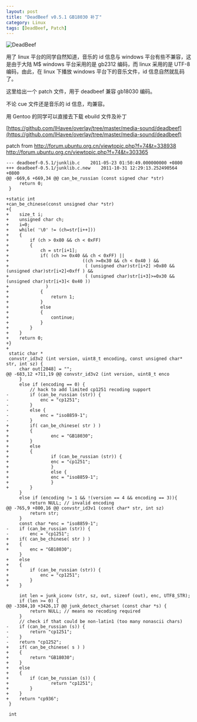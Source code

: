 ```yaml
---
layout: post
title: "DeadBeef v0.5.1 GB18030 补丁"
category: Linux
tags: [DeadBeef, Patch]
---
```


![DeadBeef](//cdn.09hd.com/images/2011/11/deadbeef.png "DeadBeef")

用了 linux 平台的同学自然知道，音乐的 id 信息与 windows 平台有些不兼容，这是由于大陆 M$ windows 平台采用的是 gb2312 编码，而 linux 采用的是 UTF-8 编码，由此，在 linux 下播放 windows 平台下的音乐文件，id 信息自然就乱码了。

这里给出一个 patch 文件，用于 deadbeef 兼容 gb18030 编码。

不论 cue 文件还是音乐的 id 信息，均兼容。

<!-- more -->

用 Gentoo 的同学可以直接去下载 ebuild 文件及补丁

[https://github.com/IHavee/overlay/tree/master/media-sound/deadbeef](https://github.com/IHavee/overlay/tree/master/media-sound/deadbeef)

patch from
http://forum.ubuntu.org.cn/viewtopic.php?f=74&t=338938
http://forum.ubuntu.org.cn/viewtopic.php?f=74&t=303365

```
--- deadbeef-0.5.1/junklib.c    2011-05-23 01:50:49.000000000 +0800
+++ deadbeef-0.5.1/junklib.c.new    2011-10-31 12:29:13.252490564 +0800
@@ -669,6 +669,34 @@ can_be_russian (const signed char *str)
     return 0;
 }

+static int
+can_be_chinese(const unsigned char *str)
+{
+    size_t i;
+    unsigned char ch;
+    i=0;
+    while( '\0' != (ch=str[i++]))
+    {
+        if (ch > 0x80 && ch < 0xFF)
+        {
+            ch = str[i+1];
+            if( (ch >= 0x40 && ch < 0xFF) ||
+                            ((ch >=0x30 && ch < 0x40 ) &&
+                             ( (unsigned char)str[i+2] >0x80 && (unsigned char)str[i+2]<0xff ) &&
+                             ( (unsigned char)str[i+3]>=0x30 && (unsigned char)str[i+3]< 0x40 ))
+              )
+            {
+                return 1;
+            }
+            else
+            {
+                continue;
+            }
+        }
+    }
+    return 0;
+}
+
 static char *
 convstr_id3v2 (int version, uint8_t encoding, const unsigned char* str, int sz) {
     char out[2048] = "";
@@ -683,12 +711,19 @@ convstr_id3v2 (int version, uint8_t enco
     }
     else if (encoding == 0) {
         // hack to add limited cp1251 recoding support
-        if (can_be_russian (str)) {
-            enc = "cp1251";
-        }
-        else {
-            enc = "iso8859-1";
-        }
+        if( can_be_chinese( str ) )
+        {
+                enc = "GB18030";
+        }
+        else
+        {
+                if (can_be_russian (str)) {
+                enc = "cp1251";
+                }
+                else {
+                enc = "iso8859-1";
+                }
+        }
     }
     else if (encoding != 1 && !(version == 4 && encoding == 3)){
         return NULL; // invalid encoding
@@ -765,9 +800,16 @@ convstr_id3v1 (const char* str, int sz)
         return str;
     }
     const char *enc = "iso8859-1";
-    if (can_be_russian (str)) {
-        enc = "cp1251";
+    if( can_be_chinese( str ) )
+    {
+        enc = "GB18030";
     }
+    else
+    {
+        if (can_be_russian (str)) {
+            enc = "cp1251";
+        }
+    }

     int len = junk_iconv (str, sz, out, sizeof (out), enc, UTF8_STR);
     if (len >= 0) {
@@ -3384,10 +3426,17 @@ junk_detect_charset (const char *s) {
         return NULL; // means no recoding required
     }
     // check if that could be non-latin1 (too many nonascii chars)
-    if (can_be_russian (s)) {
-        return "cp1251";
-    }
-    return "cp1252";
+    if( can_be_chinese( s ) )
+    {
+        return "GB18030";
+    }
+    else
+    {
+        if (can_be_russian (s)) {
+                return "cp1251";
+        }
+    }
+    return "cp936";
 }

 int
```
